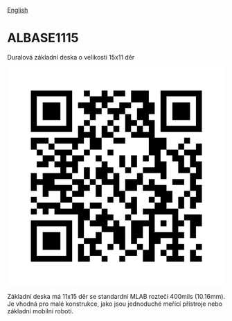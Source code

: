 
[English](./README.md)
<!--- module --->
# ALBASE1115
<!--- Emodule --->

<!--- subtitle --->Duralová základní deska o velikosti 15x11 děr<!--- Esubtitle --->

![ALBASE1115](DOC/SRC/img/ALBASE1115_QRcode.png)

<!--- description --->Základní deska má 11x15 děr se standardní MLAB roztečí 400mils (10.16mm). Je vhodná pro malé konstrukce, jako jsou jednoduché meřící přístroje nebo základní mobilní roboti.<!--- Edescription --->
            